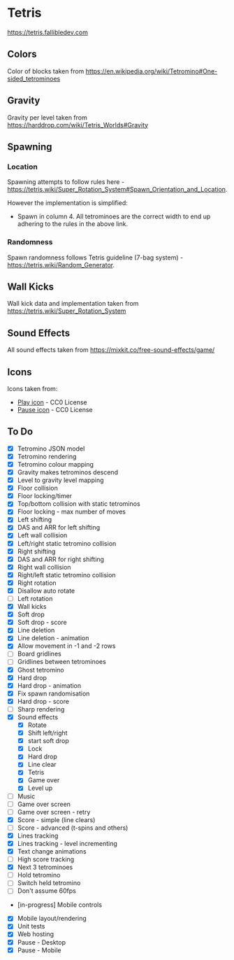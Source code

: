 # Tetris

https://tetris.fallibledev.com

## Colors

Color of blocks taken from https://en.wikipedia.org/wiki/Tetromino#One-sided_tetrominoes

## Gravity

Gravity per level taken from https://harddrop.com/wiki/Tetris_Worlds#Gravity

## Spawning

### Location

Spawning attempts to follow rules here - https://tetris.wiki/Super_Rotation_System#Spawn_Orientation_and_Location.

However the implementation is simplified:

- Spawn in column 4. All tetrominoes are the correct width to end up adhering to the rules in the above link.

### Randomness

Spawn randomness follows Tetris guideline (7-bag system) - https://tetris.wiki/Random_Generator.

## Wall Kicks

Wall kick data and implementation taken from https://tetris.wiki/Super_Rotation_System

## Sound Effects

All sound effects taken from https://mixkit.co/free-sound-effects/game/

## Icons

Icons taken from:

- [Play icon](https://www.svgrepo.com/svg/92733/play-button) - CC0 License
- [Pause icon](https://www.svgrepo.com/svg/149631/pause-button) - CC0 License

## To Do

- [x] Tetromino JSON model
- [x] Tetromino rendering
- [x] Tetromino colour mapping
- [x] Gravity makes tetrominos descend
- [x] Level to gravity level mapping
- [x] Floor collision
- [x] Floor locking/timer
- [x] Top/bottom collision with static tetrominos
- [x] Floor locking - max number of moves
- [x] Left shifting
- [x] DAS and ARR for left shifting
- [x] Left wall collision
- [x] Left/right static tetromino collision
- [x] Right shifting
- [x] DAS and ARR for right shifting
- [x] Right wall collision
- [x] Right/left static tetromino collision
- [x] Right rotation
- [x] Disallow auto rotate
- [ ] Left rotation
- [x] Wall kicks
- [x] Soft drop
- [x] Soft drop - score
- [x] Line deletion
- [x] Line deletion - animation
- [x] Allow movement in -1 and -2 rows
- [ ] Board gridlines
- [ ] Gridlines between tetrominoes
- [x] Ghost tetromino
- [x] Hard drop
- [x] Hard drop - animation
- [x] Fix spawn randomisation
- [x] Hard drop - score
- [ ] Sharp rendering
- [x] Sound effects
  - [x] Rotate
  - [x] Shift left/right
  - [x] start soft drop
  - [x] Lock
  - [x] Hard drop
  - [x] Line clear
  - [x] Tetris
  - [x] Game over
  - [x] Level up
- [ ] Music
- [ ] Game over screen
- [ ] Game over screen - retry
- [x] Score - simple (line clears)
- [ ] Score - advanced (t-spins and others)
- [x] Lines tracking
- [x] Lines tracking - level incrementing
- [x] Text change animations
- [ ] High score tracking
- [x] Next 3 tetrominoes
- [ ] Hold tetromino
- [ ] Switch held tetromino
- [ ] Don't assume 60fps
- [in-progress] Mobile controls
- [x] Mobile layout/rendering
- [x] Unit tests
- [x] Web hosting
- [x] Pause - Desktop
- [x] Pause - Mobile
